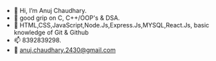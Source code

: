- 👋 Hi, I’m Anuj Chaudhary.
- 👀 good grip on  C, C++/OOP's & DSA.
- 🌱 HTML,CSS,JavaScript,Node.Js,Express.Js,MYSQL,React.Js, basic knowledge of Git & Github
- 📫 8392839298.
- 📧 anuj.chaudhary.2430@gmail.com
<!---
Anxu30/Anxu30 is a ✨ special ✨ repository because its `README.md` (this file) appears on your GitHub profile.
You can click the Preview link to take a look at your changes.
--->
